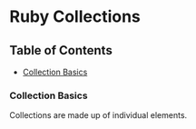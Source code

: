 # Ruby Collections
## Table of Contents
- [Collection Basics](#collection-basics)

### Collection Basics
Collections are made up of individual elements. 